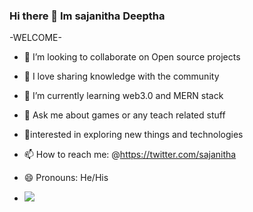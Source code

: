 ### Hi there 👋 Im sajanitha Deeptha

-WELCOME-

- 👯 I’m looking to collaborate on Open source projects
- 🎤 I love sharing knowledge with the community 
- 🌱 I’m currently learning  web3.0 and MERN stack
- 💬 Ask me about games or any teach related stuff
- 🌱interested in exploring new things and technologies
- 📫 How to reach me: @https://twitter.com/sajanitha
- 😄 Pronouns: He/His




- <img src="https://github-readme-stats.vercel.app/api?username=Sajanitha&&show_icons=true&title_color=ffffff&icon_color=bb2acf&text_color=daf7dc&bg_color=000000">

